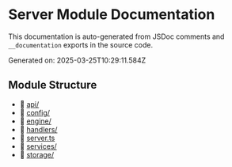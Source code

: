 # Server Module Documentation

This documentation is auto-generated from JSDoc comments and `__documentation` exports in the source code.

Generated on: 2025-03-25T10:29:11.584Z

## Module Structure

- 📁 [api/](api/index.md)
- 📁 [config/](config/index.md)
- 📁 [engine/](engine/index.md)
- 📁 [handlers/](handlers/index.md)
- 📄 [server.ts](server.md)
- 📁 [services/](services/index.md)
- 📁 [storage/](storage/index.md)
